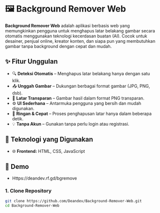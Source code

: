 # 🖼️ Background Remover Web

**Background Remover Web** adalah aplikasi berbasis web yang memungkinkan pengguna untuk menghapus latar belakang gambar secara otomatis menggunakan teknologi kecerdasan buatan (AI). Cocok untuk desainer, penjual online, kreator konten, dan siapa pun yang membutuhkan gambar tanpa background dengan cepat dan mudah.

## ✨ Fitur Unggulan

- 🔍 **Deteksi Otomatis** – Menghapus latar belakang hanya dengan satu klik.
- 📤 **Unggah Gambar** – Dukungan berbagai format gambar (JPG, PNG, dsb).
- 🎨 **Latar Transparan** – Gambar hasil dalam format PNG transparan.
- ⚙️ **UI Sederhana** – Antarmuka pengguna yang bersih dan mudah digunakan.
- 🚀 **Ringan & Cepat** – Proses penghapusan latar hanya dalam beberapa detik.
- 💡 **Tanpa Akun** – Gunakan tanpa perlu login atau registrasi.

## 🧰 Teknologi yang Digunakan

- 🌐 **Frontend:** HTML, CSS, JavaScript

## 📸 Demo

- Https://deandev.rf.gd/bgremove


### 1. Clone Repository
```bash
git clone https://github.com/Deandev/Background-Remover-Web.git
cd Background-Remover-Web
